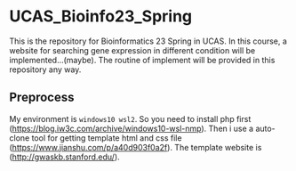 # UCAS_Bioinfo23_Spring

This is the repository for Bioinformatics 23 Spring in UCAS. In this course, a website for searching gene expression in different condition will be implemented...(maybe). The routine of implement will be provided in this repository any way.

## Preprocess
My environment is `windows10 wsl2`. So you need to install php first (https://blog.iw3c.com/archive/windows10-wsl-nmp). Then i use a auto-clone tool for getting template html and css file (https://www.jianshu.com/p/a40d903f0a2f). The template website is (http://gwaskb.stanford.edu/).
